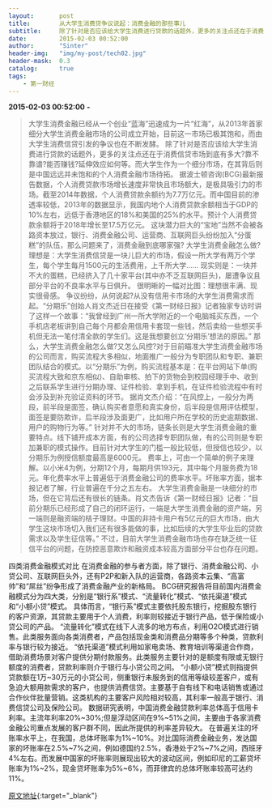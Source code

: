 ```yaml
---
layout:       post
title:        从大学生消费贷争议说起：消费金融的那些事儿
subtitle:     除了针对是否应该给大学生消费进行贷款的话题外，更多的关注点还在于消费信贷市场到底有多大?靠不靠谱?能否赚钱?延伸效应如何？
date:         2015-02-03 00:52:00
author:       "Sinter"
header-img:   "img/my-post/tech02.jpg"
header-mask:  0.3
catalog:      true
tags:
    - 第一财经
---
```


**2015-02-03 00:52:00**  **-**

> 大学生消费金融已经从一个创业“蓝海”迅速成为一片“红海”，从2013年首家细分大学生消费金融市场的公司成立开始，目前这一市场已极其饱和，而由大学生消费信贷引发的争议也在不断发酵。
除了针对是否应该给大学生消费进行贷款的话题外，更多的关注点还在于消费信贷市场到底有多大?靠不靠谱?能否赚钱?延伸效应如何等。而大学生作为一个细分市场，在其背后则是中国远远并未饱和的个人消费金融市场待拓。
据波士顿咨询(BCG)最新报告数据，个人消费贷款市场增长速度非常快且市场额大，是极具吸引力的市场。截至2014年数据，个人消费贷款余额约为7.7万亿元。而中国目前的渗透率较低，2013年的数据显示，我国内地个人消费贷款余额相当于GDP的10%左右，远低于香港地区的18%和美国的25%的水平。预计个人消费贷款余额将于2018年增长至17.5万亿元。
这块潜力巨大的“宝地”当然不会被各路资本放过，银行、消费金融公司、运营商、互联网巨头纷纷加入“分蛋糕”的队伍，那么问题来了，消费金融到底哪家强?
大学生消费金融怎么做?
理想是：大学生消费信贷是一块儿巨大的市场，假设一所大学有两万个学生，每个学生每月1500元的生活费用，上千所大学……
现实则是：一块并不大的蛋糕，已经挤入了几十家平台(其中亦不乏互联网巨头)，屡遭争议且部分平台的不良率水平与日俱升。
很明晰的一幅对比图：理想很丰满、现实很骨感。
争议纷纷，从何说起?从没有信用卡市场的大学生消费需求而起。“分期乐”创始人肖文杰近日在接受《第一财经日报》记者独家专访时讲了这样一个故事：“我曾经到广州一所大学附近的一个电脑城买东西，一个手机店老板讲到自己每个月都会用信用卡套现一些钱，然后卖给一些想买手机但无法一笔付清全款的学生们。这是我想要创立‘分期乐’想法的原因。”
那么，大学生消费金融怎么做?又怎么风控?对于目前瞄准大学生消费金融市场的公司而言，购买流程大多相似，地面推广一般分为专职团队和专职、兼职团队结合的模式。以“分期乐”为例，购买流程基本是：在平台网站下单(购买流程大致和京东相似)、自助审核、拍下的货物会到校园经理手中、收到之后联系学生进行分期办理、证件检验、拿到手机，在证件检验流程中有时会涉及到补充验证资料的环节。
据肖文杰介绍：“在风控上，一般分为两段，前半段是面签，确认购买者意愿和真实身份，后半段是信用评估模型，面签是要防欺诈，后半段涉及面更广，比如用户所在学校的历史逾期数据、用户的购物行为等。”
针对并不大的市场，链条长则是大学生消费金融的重要特点。线下铺开成本方面，有的公司选择专职团队做，有的公司则是专职加兼职的模式操作。目前针对大学生的门槛一般比较低，但授信也较少，以分期乐为例授信额度最高是6000元。
费率上，可由一个简单的例子来理解。以小米4为例，分期12个月，每期月供193元，其中每个月服务费为18元。年化费率水平上普遍低于消费金融公司的费率水平。坏账率方面，据本报记者了解，行业普遍在千分之五左右。
大学生消费金融是一块细分的市场，但在它背后还有很长的链条。肖文杰告诉《第一财经日报》记者：“目前分期乐已经形成了自己的闭环运行，一端是大学生消费金融的资产端，另一端则是融资端的桔子理财。中国的非持卡用户有5亿元的巨大市场，由大学生这块市场切入我们还有很多能做的事，比如后续的大学生毕业后的贷款需求以及学生征信等。”
不过，目前大学生消费金融市场也存在缺乏统一征信平台的问题，在防控恶意欺诈和融资成本较高方面部分平台也存在问题。

四类消费金融模式对比
在消费金融的参与者方面，除了银行、消费金融公司、小贷公司、互联网巨头外，还有P2P和新入队的运营商，各路资本云集、“高富帅”和“屌丝”纷争形成了消费金融产业的新格局。
BCG研究报告将目前国内消费金融模式分为四大类，分别是“银行系”模式、“流量转化”模式、“依托渠道”模式和“小额小贷”模式。
具体而言，“银行系”模式主要依托股东银行，挖掘股东银行的客户资源，其贷款主要用于个人消费，利率则较接近于银行产品，低于保险或小贷公司的产品。
“流量转化”模式在线下人流多的地方布点，利用O2O模式进行销售。此类服务面向各类消费者，产品包括现金类和消费品分期等多个种类，贷款利率与银行较为接近。
“依托渠道”模式利用如家电卖场、教育培训等渠道合作商，借助消费场景对客户提供分期付款服务。此类服务主要针对的是额度有限或无银行额度的消费者，贷款利率则介于银行与小贷公司之间。
“小额小贷”模式则指提供贷款额在1万~30万元的小贷公司，侧重银行未服务到的信用等级较差客户，或有急迫大额用款需求的客户，也提供消费信贷。主要基于自有线下和电话销售或通过合作伙伴批量营销。这类机构的主要客户风险相对较高，其利率一般高于银行、消费信贷公司及保险公司。
数据研究表明，中国消费金融贷款利率总体高于信用卡利率。主流年利率20%~30%;但是浮动区间在9%~51%之间，主要由于各家消费金融公司重点发展的客户群不同，因此所提供的利率差异较大。
在普遍关注的坏账率水平上，在我国，总体坏账率为1%~10%。对比国际消费金融业务，发达国家的坏账率在2.5%~7%之间，例如德国约2.5%，香港处于2%~7%之间，西班牙4%左右。而发展中国家的坏账率则展现出较大的波动区间，例如印尼的工薪贷坏账率为1%~2%，现金贷坏账率为5%~6%，而菲律宾的总体坏账率较高可达约11%。


[原文地址](http://www.yicai.com/news/4571294.html){:target="_blank"}


